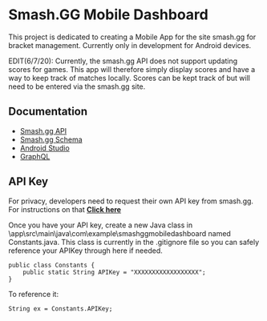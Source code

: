 # Smash.GG Mobile Dashboard

This project is dedicated to creating a Mobile App for the site smash.gg for bracket management. Currently only in development for Android devices.

EDIT(6/7/20): Currently, the smash.gg API does not support updating scores for games. This app will therefore simply display scores and have a way to keep track of matches locally. Scores can be kept track of but will need to be entered via the smash.gg site.

## Documentation

* [Smash.gg API](https://smashgg-developer-portal.netlify.app/docs/intro)
* [Smash.gg Schema](https://smashgg-schema.netlify.app/reference/query.doc.html)
* [Android Studio](https://developer.android.com/docs)
* [GraphQL](https://graphql.org/learn/)

## API Key
For privacy, developers need to request their own API key from smash.gg. For instructions on that [**Click here**](https://smashgg-developer-portal.netlify.app/docs/authentication)

Once you have your API key, create a new Java class in \app\src\main\java\com\example\smashggmobiledashboard named Constants.java. This class is currently in the .gitignore file so you can safely reference your APIKey through here if needed. 

```
public class Constants {
    public static String APIKey = "XXXXXXXXXXXXXXXXXX";
}
```

To reference it:
```
String ex = Constants.APIKey;
```
